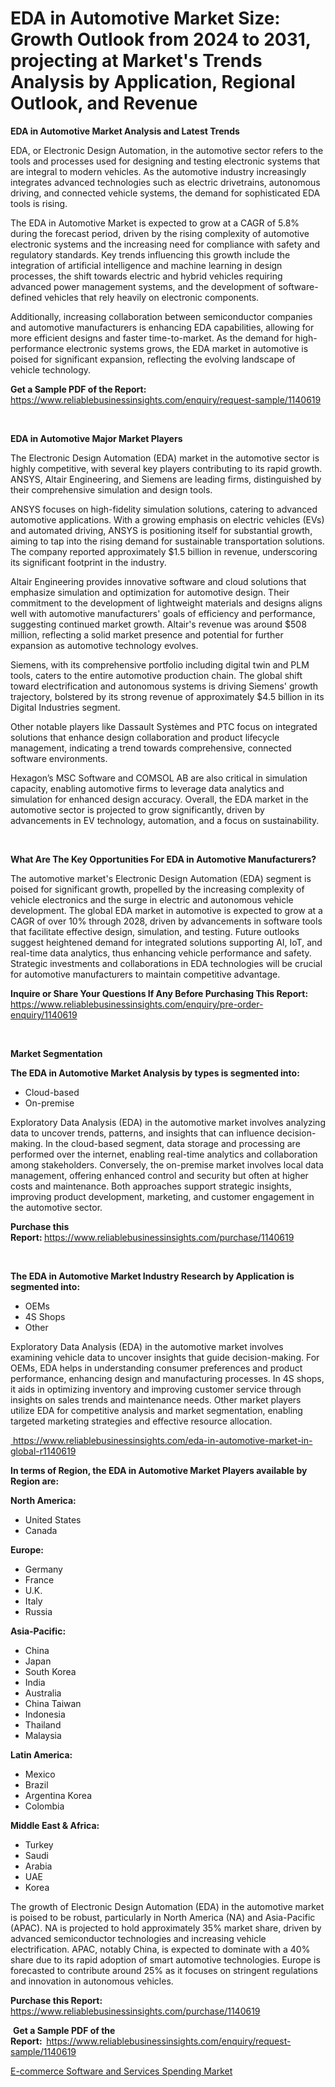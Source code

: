 <p><h1>EDA in Automotive Market Size: Growth Outlook from 2024 to 2031, projecting at Market's Trends Analysis by Application, Regional Outlook, and Revenue</h1></p><p><strong>EDA in Automotive Market Analysis and Latest Trends</strong></p>
<p><p>EDA, or Electronic Design Automation, in the automotive sector refers to the tools and processes used for designing and testing electronic systems that are integral to modern vehicles. As the automotive industry increasingly integrates advanced technologies such as electric drivetrains, autonomous driving, and connected vehicle systems, the demand for sophisticated EDA tools is rising. </p><p>The EDA in Automotive Market is expected to grow at a CAGR of 5.8% during the forecast period, driven by the rising complexity of automotive electronic systems and the increasing need for compliance with safety and regulatory standards. Key trends influencing this growth include the integration of artificial intelligence and machine learning in design processes, the shift towards electric and hybrid vehicles requiring advanced power management systems, and the development of software-defined vehicles that rely heavily on electronic components. </p><p>Additionally, increasing collaboration between semiconductor companies and automotive manufacturers is enhancing EDA capabilities, allowing for more efficient designs and faster time-to-market. As the demand for high-performance electronic systems grows, the EDA market in automotive is poised for significant expansion, reflecting the evolving landscape of vehicle technology.</p></p>
<p><strong>Get a Sample PDF of the Report:&nbsp;</strong> <a href="https://www.reliablebusinessinsights.com/enquiry/request-sample/1140619?utm_campaign=1113&utm_medium=2&utm_source=Github&utm_content=ia&utm_term=28122024&utm_id=eda-in-automotive">https://www.reliablebusinessinsights.com/enquiry/request-sample/1140619</a></p>
<p>&nbsp;</p>
<p><strong>EDA in Automotive Major Market Players</strong></p>
<p><p>The Electronic Design Automation (EDA) market in the automotive sector is highly competitive, with several key players contributing to its rapid growth. ANSYS, Altair Engineering, and Siemens are leading firms, distinguished by their comprehensive simulation and design tools.</p><p>ANSYS focuses on high-fidelity simulation solutions, catering to advanced automotive applications. With a growing emphasis on electric vehicles (EVs) and automated driving, ANSYS is positioning itself for substantial growth, aiming to tap into the rising demand for sustainable transportation solutions. The company reported approximately $1.5 billion in revenue, underscoring its significant footprint in the industry.</p><p>Altair Engineering provides innovative software and cloud solutions that emphasize simulation and optimization for automotive design. Their commitment to the development of lightweight materials and designs aligns well with automotive manufacturers' goals of efficiency and performance, suggesting continued market growth. Altair's revenue was around $508 million, reflecting a solid market presence and potential for further expansion as automotive technology evolves.</p><p>Siemens, with its comprehensive portfolio including digital twin and PLM tools, caters to the entire automotive production chain. The global shift toward electrification and autonomous systems is driving Siemens' growth trajectory, bolstered by its strong revenue of approximately $4.5 billion in its Digital Industries segment.</p><p>Other notable players like Dassault Systèmes and PTC focus on integrated solutions that enhance design collaboration and product lifecycle management, indicating a trend towards comprehensive, connected software environments.</p><p>Hexagon’s MSC Software and COMSOL AB are also critical in simulation capacity, enabling automotive firms to leverage data analytics and simulation for enhanced design accuracy. Overall, the EDA market in the automotive sector is projected to grow significantly, driven by advancements in EV technology, automation, and a focus on sustainability.</p></p>
<p>&nbsp;</p>
<p><strong>What Are The Key Opportunities For EDA in Automotive Manufacturers?</strong></p>
<p><p>The automotive market's Electronic Design Automation (EDA) segment is poised for significant growth, propelled by the increasing complexity of vehicle electronics and the surge in electric and autonomous vehicle development. The global EDA market in automotive is expected to grow at a CAGR of over 10% through 2028, driven by advancements in software tools that facilitate effective design, simulation, and testing. Future outlooks suggest heightened demand for integrated solutions supporting AI, IoT, and real-time data analytics, thus enhancing vehicle performance and safety. Strategic investments and collaborations in EDA technologies will be crucial for automotive manufacturers to maintain competitive advantage.</p></p>
<p><strong>Inquire or Share Your Questions If Any Before Purchasing This Report:</strong> <a href="https://www.reliablebusinessinsights.com/enquiry/pre-order-enquiry/1140619?utm_campaign=1113&utm_medium=2&utm_source=Github&utm_content=ia&utm_term=28122024&utm_id=eda-in-automotive">https://www.reliablebusinessinsights.com/enquiry/pre-order-enquiry/1140619</a></p>
<p>&nbsp;</p>
<p><strong>Market Segmentation</strong></p>
<p><strong>The EDA in Automotive Market Analysis by types is segmented into:</strong></p>
<p><ul><li>Cloud-based</li><li>On-premise</li></ul></p>
<p><p>Exploratory Data Analysis (EDA) in the automotive market involves analyzing data to uncover trends, patterns, and insights that can influence decision-making. In the cloud-based segment, data storage and processing are performed over the internet, enabling real-time analytics and collaboration among stakeholders. Conversely, the on-premise market involves local data management, offering enhanced control and security but often at higher costs and maintenance. Both approaches support strategic insights, improving product development, marketing, and customer engagement in the automotive sector.</p></p>
<p><strong>Purchase this Report:&nbsp;</strong><a href="https://www.reliablebusinessinsights.com/purchase/1140619?utm_campaign=1113&utm_medium=2&utm_source=Github&utm_content=ia&utm_term=28122024&utm_id=eda-in-automotive">https://www.reliablebusinessinsights.com/purchase/1140619</a></p>
<p>&nbsp;</p>
<p><strong>The EDA in Automotive Market Industry Research by Application is segmented into:</strong></p>
<p><ul><li>OEMs</li><li>4S Shops</li><li>Other</li></ul></p>
<p><p>Exploratory Data Analysis (EDA) in the automotive market involves examining vehicle data to uncover insights that guide decision-making. For OEMs, EDA helps in understanding consumer preferences and product performance, enhancing design and manufacturing processes. In 4S shops, it aids in optimizing inventory and improving customer service through insights on sales trends and maintenance needs. Other market players utilize EDA for competitive analysis and market segmentation, enabling targeted marketing strategies and effective resource allocation.</p></p>
<p><a href="https://www.reliablebusinessinsights.com/eda-in-automotive-market-in-global-r1140619?utm_campaign=1113&utm_medium=2&utm_source=Github&utm_content=ia&utm_term=28122024&utm_id=eda-in-automotive">&nbsp;https://www.reliablebusinessinsights.com/eda-in-automotive-market-in-global-r1140619</a></p>
<p><strong>In terms of Region, the EDA in Automotive Market Players available by Region are:</strong></p>
<p>
    <p> <strong> North America: </strong>
        <ul>
            <li>United States</li>
            <li>Canada</li>
        </ul>
        </p> 
    <p> <strong> Europe: </strong>
        <ul>
            <li>Germany</li>
            <li>France</li>
            <li>U.K.</li>
            <li>Italy</li>
            <li>Russia</li>
        </ul>
        </p> 
    <p> <strong> Asia-Pacific: </strong>
        <ul>
            <li>China</li>
            <li>Japan</li>
            <li>South Korea</li>
            <li>India</li>
            <li>Australia</li>
            <li>China Taiwan</li>
            <li>Indonesia</li>
            <li>Thailand</li>
            <li>Malaysia</li>
        </ul>
        </p> 
    <p> <strong> Latin America: </strong>
        <ul>
            <li>Mexico</li>
            <li>Brazil</li>
            <li>Argentina Korea</li>
            <li>Colombia</li>
        </ul>
        </p> 
    <p> <strong> Middle East & Africa: </strong>
        <ul>
            <li>Turkey</li>
            <li>Saudi</li>
            <li>Arabia</li>
            <li>UAE</li>
            <li>Korea</li>
        </ul>
    </p>
    </p>
<p><p>The growth of Electronic Design Automation (EDA) in the automotive market is poised to be robust, particularly in North America (NA) and Asia-Pacific (APAC). NA is projected to hold approximately 35% market share, driven by advanced semiconductor technologies and increasing vehicle electrification. APAC, notably China, is expected to dominate with a 40% share due to its rapid adoption of smart automotive technologies. Europe is forecasted to contribute around 25% as it focuses on stringent regulations and innovation in autonomous vehicles.</p></p>
<p><strong>Purchase this Report: </strong><a href="https://www.reliablebusinessinsights.com/purchase/1140619?utm_campaign=1113&utm_medium=2&utm_source=Github&utm_content=ia&utm_term=28122024&utm_id=eda-in-automotive">https://www.reliablebusinessinsights.com/purchase/1140619</a></p>
<p>&nbsp;<strong>Get a Sample PDF of the Report:&nbsp;&nbsp;</strong><a href="https://www.reliablebusinessinsights.com/enquiry/request-sample/1140619?utm_campaign=1113&utm_medium=2&utm_source=Github&utm_content=ia&utm_term=28122024&utm_id=eda-in-automotive">https://www.reliablebusinessinsights.com/enquiry/request-sample/1140619</a></p>
<p><strong></strong></p>
<p><p><a href="https://github.com/lisaeichler20775/Market-Research-Report-List-1/blob/main/e-commerce-software-and-services-spending-market.md?utm_campaign=1113&utm_medium=2&utm_source=Github&utm_content=ia&utm_term=28122024&utm_id=eda-in-automotive">E-commerce Software and Services Spending Market</a></p></p>